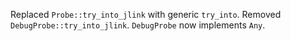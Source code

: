 Replaced `Probe::try_into_jlink` with generic `try_into`.
Removed `DebugProbe::try_into_jlink`.
`DebugProbe` now implements `Any`.